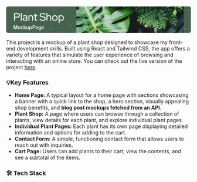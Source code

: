 ![Header](./firstReactWebsite/public/github-header-image.png)

This project is a mockup of a plant shop designed to showcase my front-end development skills. Built using React and Tailwind CSS, the app offers a variety of features that simulate the user experience of browsing and interacting with an online store. You can check out the live version of the project [here](https://showcase-store-miedziak.netlify.app/).

### 💡Key Features
- **Home Page:** A typical layout for a home page with sections showcasing a banner with a quick link to the shop, a hero section, visually appealing shop benefits, and **blog post mockups fetched from an API**.
- **Plant Shop:** A page where users can browse through a collection of plants, view details for each plant, and explore individual plant pages.
- **Individual Plant Pages:** Each plant has its own page displaying detailed information and options for adding to the cart.
- **Contact Form:** A simple, functioning contact form that allows users to reach out with inquiries.
- **Cart Page:** Users can add plants to their cart, view the contents, and see a subtotal of the items.

### 🛠️ Tech Stack
